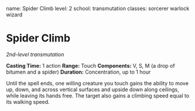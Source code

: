 name: Spider Climb
level: 2
school: transmutation
classes: sorcerer
         warlock
         wizard

# Spider Climb
_2nd-level transmutation_

**Casting Time:** 1 action
**Range:** Touch
**Components:** V, S, M (a drop of bitumen and a spider)
**Duration:** Concentration, up to 1 hour

Until the spell ends, one willing creature you touch gains the ability to move up, down, and across vertical surfaces and upside down along ceilings, while leaving its hands free. The target also gains a climbing speed equal to its walking speed.
